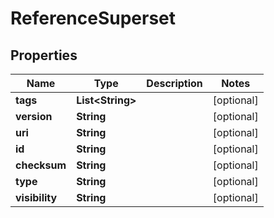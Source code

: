 

# ReferenceSuperset


## Properties

| Name | Type | Description | Notes |
|------------ | ------------- | ------------- | -------------|
|**tags** | **List&lt;String&gt;** |  |  [optional] |
|**version** | **String** |  |  [optional] |
|**uri** | **String** |  |  [optional] |
|**id** | **String** |  |  [optional] |
|**checksum** | **String** |  |  [optional] |
|**type** | **String** |  |  [optional] |
|**visibility** | **String** |  |  [optional] |



